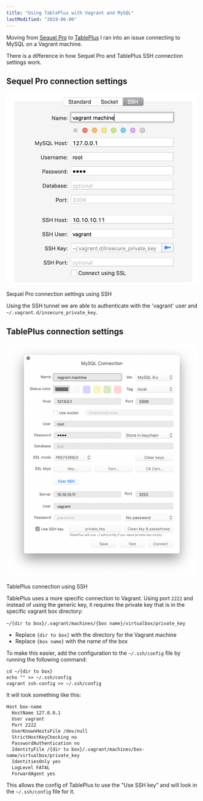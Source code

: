 ```yaml
---
title: "Using TablePlus with Vagrant and MySQL"
lastModified: "2019-06-06"
---
```


Moving from [Sequel Pro](https://www.sequelpro.com/) to [TablePlus](https://tableplus.io/) I ran into an issue connecting to MySQL on a Vagrant machine.

There is a difference in how Sequel Pro and TablePlus SSH connection settings work.

## Sequel Pro connection settings

![Sequel Pro connection settings](/images/sequel-pro-connection.png)

Sequel Pro connection settings using SSH

Using the SSH tunnel we are able to authenticate with the 'vagrant' user and `~/.vagrant.d/insecure_private_key`.

## TablePlus connection settings

![TablePlus connection settings screen](/images/tableplus-connection-839x1024.png)

TablePlus connection using SSH

TablePlus uses a more specific connection to Vagrant. Using port `2222` and instead of using the generic key, it requires the private key that is in the specific vagrant box directory:

`~/{dir to box}/.vagrant/machines/{box name}/virtualbox/private_key`

- Replace `{dir to box}` with the directory for the Vagrant machine
- Replace `{box name}` with the name of the box

To make this easier, add the configuration to the `~/.ssh/config` file by running the following command:

```
cd ~/{dir to box}
echo "" >> ~/.ssh/config
vagrant ssh-config >> ~/.ssh/config
```

It will look something like this:

```
Host box-name
  HostName 127.0.0.1
  User vagrant
  Port 2222
  UserKnownHostsFile /dev/null
  StrictHostKeyChecking no
  PasswordAuthentication no
  IdentityFile /{dir to box}/.vagrant/machines/box-name/virtualbox/private_key
  IdentitiesOnly yes
  LogLevel FATAL
  ForwardAgent yes
```

This allows the config of TablePlus to use the "Use SSH key" and will look in the `~/.ssh/config` file for it.
